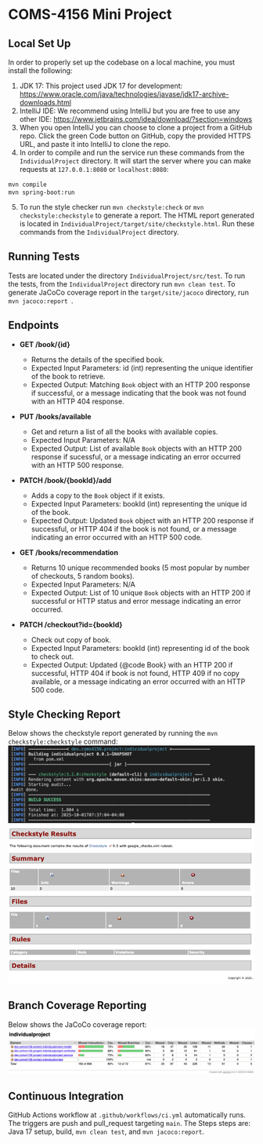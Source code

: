 # COMS-4156 Mini Project

## Local Set Up

In order to properly set up the codebase on a local machine, you must install the following: 
1. JDK 17: This project used JDK 17 for development:
https://www.oracle.com/java/technologies/javase/jdk17-archive-downloads.html
2. IntelliJ IDE: We recommend using IntelliJ but you are free to use any other IDE:
https://www.jetbrains.com/idea/download/?section=windows
3. When you open IntelliJ you can choose to clone a project from a GitHub repo. Click the green Code button on GitHub, copy the provided HTTPS URL, and paste it into IntelliJ to clone the repo.
4. In order to compile and run the service run these commands from the `IndividualProject` directory. It will start the server where you can make requests at `127.0.0.1:8080` or `localhost:8080`:
```
mvn compile
mvn spring-boot:run
```
5. To run the style checker run `mvn checkstyle:check` or `mvn checkstyle:checkstyle` to generate a report. The HTML report generated is located in `IndividualProject/target/site/checkstyle.html`.  Run these commands from the `IndividualProject` directory.

## Running Tests 

Tests are located under the directory `IndividualProject/src/test`. To run the tests, from the `IndividualProject` directory run `mvn clean test`. To generate JaCoCo coverage report in the `target/site/jacoco` directory, run `mvn jacoco:report `.  

## Endpoints

- **GET /book/{id}**
  - Returns the details of the specified book.
  - Expected Input Parameters: id (int) representing the unique identifier of the book to retrieve.
  - Expected Output: Matching `Book` object with an HTTP 200 response if successful, or a message indicating that the book was not found with an HTTP 404 response.

- **PUT /books/available**
  - Get and return a list of all the books with available copies.
  - Expected Input Parameters: N/A
  - Expected Output: List of available `Book` objects with an HTTP 200 response if sucessful, or a message indicating an error occurred with an HTTP 500 response.

- **PATCH /book/{bookId}/add**
  - Adds a copy to the `Book` object if it exists.
  - Expected Input Parameters: bookId (int) representing the unique id of the book.
  - Expected Output: Updated `Book` object with an HTTP 200 response if successful, or HTTP 404 if the book is not found, or a message indicating an error occurred with an HTTP 500 code.

- **GET /books/recommendation**
  - Returns 10 unique recommended books (5 most popular by number of checkouts, 5 random books).
  - Expected Input Parameters: N/A
  - Expected Output: List of 10 unique `Book` objects with an HTTP 200 if successful or HTTP status and error message indicating an error occurred.

- **PATCH /checkout?id={bookId}**
  - Check out copy of book.
  - Expected Input Parameters: bookId (int) representing id of the book to check out.
  - Expected Output: Updated {@code Book} with an HTTP 200 if successful, HTTP 404 if book is not found, HTTP 409 if no copy available, or a message indicating an error occurred with an HTTP 500 code.

## Style Checking Report

Below shows the checkstyle report generated by running the `mvn checkstyle:checkstyle` command: 
![Checkstyle Summary](./checkstyle.png)
![Checkstyle Report](./checkstyle_report.png)

## Branch Coverage Reporting

Below shows the JaCoCo coverage report: 
![JaCoCo Coverage Report](./JaCoCo_report.png)

## Continuous Integration

GitHub Actions workflow at `.github/workflows/ci.yml` automatically runs. The triggers are push and pull_request targeting `main`. The Steps steps are: Java 17 setup, build, `mvn clean test`, and `mvn jacoco:report`. 


